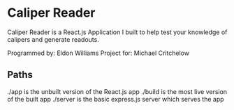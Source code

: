 # Caliper Reader

Caliper Reader is a React.js Application I built to help test your knowledge of calipers and generate readouts.

Programmed by: Eldon Williams
Project for: Michael Critchelow

## Paths

./app is the unbuilt version of the React.js app
./build is the most live version of the built app
./server is the basic express.js server which serves the app